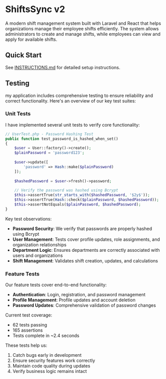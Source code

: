 # ShiftsSync v2

A modern shift management system built with Laravel and React that helps organizations manage their employee shifts efficiently. The system allows administrators to create and manage shifts, while employees can view and apply for available shifts.

## Quick Start

See [INSTRUCTIONS.md](INSTRUCTIONS.md) for detailed setup instructions.

## Testing

my application includes comprehensive testing to ensure reliability and correct functionality. Here's an overview of our key test suites:

### Unit Tests

I have implemented several unit tests to verify core functionality:

```php
// UserTest.php - Password Hashing Test
public function test_password_is_hashed_when_set()
{
    $user = User::factory()->create();
    $plainPassword = 'password123';
    
    $user->update([
        'password' => Hash::make($plainPassword)
    ]);
    
    $hashedPassword = $user->fresh()->password;
    
    // Verify the password was hashed using Bcrypt
    $this->assertTrue(str_starts_with($hashedPassword, '$2y$'));
    $this->assertTrue(Hash::check($plainPassword, $hashedPassword));
    $this->assertNotEquals($plainPassword, $hashedPassword);
}
```

Key test observations:
- **Password Security**: We verify that passwords are properly hashed using Bcrypt
- **User Management**: Tests cover profile updates, role assignments, and organization relationships
- **Department Logic**: Ensures departments are correctly associated with users and organizations
- **Shift Management**: Validates shift creation, updates, and calculations

### Feature Tests

Our feature tests cover end-to-end functionality:

- **Authentication**: Login, registration, and password management
- **Profile Management**: Profile updates and account deletion
- **Password Updates**: Comprehensive validation of password changes

Current test coverage:
- 62 tests passing
- 165 assertions
- Tests complete in ~2.4 seconds

These tests help us:
1. Catch bugs early in development
2. Ensure security features work correctly
3. Maintain code quality during updates
4. Verify business logic remains intact

